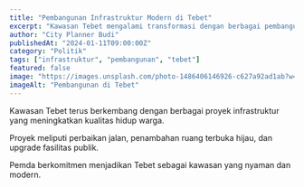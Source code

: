 ```yaml
---
title: "Pembangunan Infrastruktur Modern di Tebet"
excerpt: "Kawasan Tebet mengalami transformasi dengan berbagai pembangunan infrastruktur modern untuk kenyamanan warga."
author: "City Planner Budi"
publishedAt: "2024-01-11T09:00:00Z"
category: "Politik"
tags: ["infrastruktur", "pembangunan", "tebet"]
featured: false
image: "https://images.unsplash.com/photo-1486406146926-c627a92ad1ab?w=1200&h=675&fit=crop"
imageAlt: "Pembangunan di Tebet"
---
```


Kawasan Tebet terus berkembang dengan berbagai proyek infrastruktur yang meningkatkan kualitas hidup warga.

Proyek meliputi perbaikan jalan, penambahan ruang terbuka hijau, dan upgrade fasilitas publik.

Pemda berkomitmen menjadikan Tebet sebagai kawasan yang nyaman dan modern.
